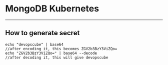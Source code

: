 # MongoDB Kubernetes

---

## How to generate secret

```shell=
echo "devopscube" | base64 
//after encoding it, this becomes ZGV2b3BzY3ViZQo=
echo "ZGV2b3BzY3ViZQo=" | base64 --decode
//after decoding it, this will give devopscube
```